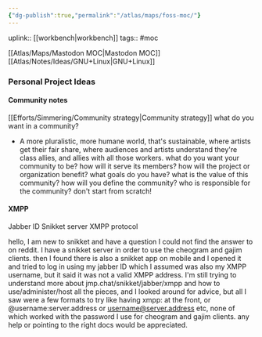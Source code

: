 ```yaml
---
{"dg-publish":true,"permalink":"/atlas/maps/foss-moc/"}
---
```


uplink:: [[workbench\|workbench]]
tags:: #moc 

[[Atlas/Maps/Mastodon MOC\|Mastodon MOC]]
[[Atlas/Notes/Ideas/GNU+Linux\|GNU+Linux]]

### Personal Project Ideas


#### Community notes
[[Efforts/Simmering/Community strategy\|Community strategy]]
what do you want in a community?
- A more pluralistic, more humane world, that's sustainable, where artists get their fair share, where audiences and artists understand they're class allies, and allies with all those workers. 
what do you want your community to be?
how will it serve its members?
how will the project or organization benefit?
what goals do you have?
what is the value of this community?
how will you define the community?
who is responsible for the community?
don't start from scratch!

#### XMPP
Jabber ID
Snikket server
XMPP protocol

hello, I am new to snikket and have a question I could not find the answer to on reddit. I have a snikket server in order to use the cheogram and gajim clients. then I found there is also a snikket app on mobile and I opened it and tried to log in using my jabber ID which I assumed was also my XMPP username, but it said it was not a valid XMPP address. I'm still trying to understand more about jmp.chat/snikket/jabber/xmpp and how to use/administer/host all the pieces, and I looked around for advice, but all I saw were a few formats to try like having xmpp: at the front, or @username:server.address or username@server.address etc, none of which worked with the password I use for cheogram and gajim clients. any help or pointing to the right docs would be appreciated.

